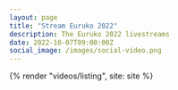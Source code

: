 ```yaml
---
layout: page
title: "Stream Euruko 2022"
description: The Euruko 2022 livestreams
date: 2022-10-07T09:00:00Z
social_image: /images/social-video.png
---
```


{% render "videos/listing", site: site %}

